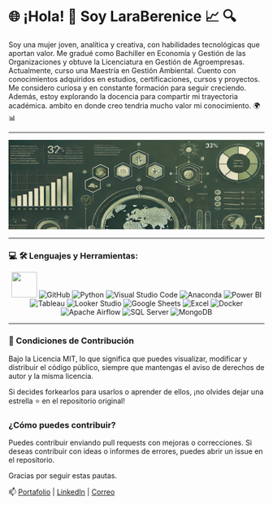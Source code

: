 # 🌐 ¡Hola! 👋  Soy LaraBerenice 📈 🔍 

Soy una mujer joven, analítica y creativa, con habilidades tecnológicas que aportan valor. Me gradué como Bachiller en Economía y Gestión de las Organizaciones y obtuve la Licenciatura en Gestión de Agroempresas. Actualmente, curso una Maestría en Gestión Ambiental. Cuento con conocimientos adquiridos en estudios, certificaciones, cursos y proyectos. Me considero curiosa y en constante formación para seguir creciendo. Además, estoy explorando la docencia para compartir mi trayectoria académica. ambito en donde creo tendria mucho valor mi conocimiento. 🌍 📊

---

<p align="center">
    <img src="https://github.com/LaraBerenice/Repo_Imagenes/blob/main/xx.png" alt="Imagen Principal" style="max-width: 100%; height: auto;">
</p>

---

### **💻 🛠 Lenguajes y Herramientas:**

<p align="center">
    </a>
    <img src="https://img.icons8.com/?size=100&id=101664&format=png&color=000000" width="50" height="50">
    </a>
        <img src="https://github.com/user-attachments/assets/70bb8b8e-b3ce-48a3-ae6f-5c4cb1db8434" alt="GitHub" width="50" height="50">
    </a>
        <img src="https://img.icons8.com/?size=80&id=13441&format=png&color=000000" alt="Python" width="50" height="50">
    </a>
        <img src="https://img.icons8.com/?size=100&id=9OGIyU8hrxW5&format=png&color=000000" alt="Visual Studio Code" width="50" height="50">
    </a>
        <img src="https://github.com/user-attachments/assets/da3b70cd-0db3-49db-9d32-b3a42853b53f" alt="Anaconda" width="50" height="50">
    </a>
        <img src="https://img.icons8.com/?size=80&id=qYfwpsRXEcpc&format=png&color=000000" alt="Power BI" width="50" height="50">
    </a>
        <img src="https://img.icons8.com/?size=100&id=9Kvi1p1F0tUo&format=png&color=000000" alt="Tableau" width="50" height="50">
    </a>
        <img src="https://img.icons8.com/?size=100&id=SruJhzn0nnLl&format=png&color=000000" alt="Looker Studio" width="50" height="50">
    </a>
        <img src="https://img.icons8.com/?size=80&id=30461&format=png&color=000000" alt="Google Sheets" width="50" height="50">
    </a>
        <img src="https://img.icons8.com/?size=100&id=UECmBSgBOvPT&format=png&color=000000" alt="Excel" width="50" height="50">
    </a>
        <img src="https://img.icons8.com/?size=80&id=cdYUlRaag9G9&format=png&color=000000" alt="Docker" width="50" height="50">
    </a>
        <img src="https://github.com/user-attachments/assets/8ff6532e-81c5-4abc-bb0a-dea8e6cf0c79" alt="Apache Airflow" width="50" height="50">
    </a>
        <img src="https://img.icons8.com/?size=80&id=uOsDUfEtcu5S&format=png&color=000000" alt="SQL Server" width="50" height="50">
    </a>
        <img src="https://github.com/user-attachments/assets/404c6695-7ff9-421e-bf46-a3cb714f1521" alt="MongoDB" width="50" height="50">
    </a>
   
</p>

---

### 👥 Condiciones de Contribución

Bajo la Licencia MIT, lo que significa que puedes visualizar, modificar y distribuir el código público, siempre que mantengas el aviso de derechos de autor y la misma licencia.

Si decides forkearlos para usarlos o aprender de ellos, ¡no olvides dejar una estrella ⭐ en el repositorio original!

### ¿Cómo puedes contribuir?

Puedes contribuir enviando pull requests con mejoras o correcciones. Si deseas contribuir con ideas o informes de errores, puedes abrir un issue en el repositorio.

Gracias por seguir estas pautas.


📫 [Portafolio](https://lara-berenice-ledesma-github-io.vercel.app/) | [LinkedIn](https://www.linkedin.com/in/lara-berenice-l-89527332b) | [Correo](lara.ledesma12345@gmail.com)


